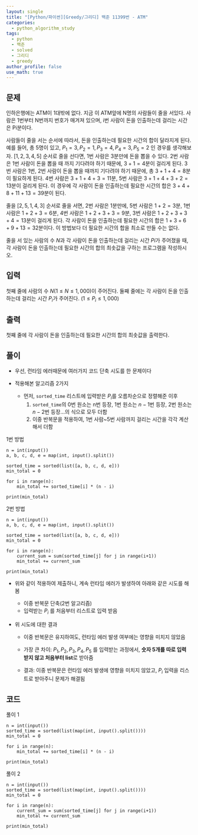 ```yaml
---
layout: single
title: "[Python/파이썬][Greedy/그리디] 백준 11399번 - ATM"
categories:
  - python_algorithm_study
tags:
  - python
  - 백준
  - solved
  - 그리디
  - greedy
author_profile: false
use_math: true
---
```

## 문제
인하은행에는 ATM이 1대밖에 없다. 지금 이 ATM앞에 N명의 사람들이 줄을 서있다. 사람은 1번부터 N번까지 번호가 매겨져 있으며, i번 사람이 돈을 인출하는데 걸리는 시간은 Pi분이다.

사람들이 줄을 서는 순서에 따라서, 돈을 인출하는데 필요한 시간의 합이 달라지게 된다. 예를 들어, 총 5명이 있고, $P_1 = 3, P_2 = 1, P_3 = 4, P_4 = 3, P_5 = 2$ 인 경우를 생각해보자. $[1, 2, 3, 4, 5]$ 순서로 줄을 선다면, 1번 사람은 3분만에 돈을 뽑을 수 있다. 2번 사람은 1번 사람이 돈을 뽑을 때 까지 기다려야 하기 때문에, $3+1 = 4$분이 걸리게 된다. 3번 사람은 1번, 2번 사람이 돈을 뽑을 때까지 기다려야 하기 때문에, 총 $3+1+4 = 8$분이 필요하게 된다. 4번 사람은 $3+1+4+3 = 11$분, 5번 사람은 $3+1+4+3+2 = 13$분이 걸리게 된다. 이 경우에 각 사람이 돈을 인출하는데 필요한 시간의 합은 $3+4+8+11+13 = 39$분이 된다.

줄을 $[2, 5, 1, 4, 3]$ 순서로 줄을 서면, 2번 사람은 1분만에, 5번 사람은 $1+2 = 3$분, 1번 사람은 $1+2+3 = 6$분, 4번 사람은 $1+2+3+3 = 9$분, 3번 사람은 $1+2+3+3+4 = 13$분이 걸리게 된다. 각 사람이 돈을 인출하는데 필요한 시간의 합은 $1+3+6+9+13 = 32$분이다. 이 방법보다 더 필요한 시간의 합을 최소로 만들 수는 없다.

줄을 서 있는 사람의 수 $N$과 각 사람이 돈을 인출하는데 걸리는 시간 $Pi$가 주어졌을 때, 각 사람이 돈을 인출하는데 필요한 시간의 합의 최솟값을 구하는 프로그램을 작성하시오.

## 입력
첫째 줄에 사람의 수 $N$($1 ≤ N ≤ 1,000$)이 주어진다. 둘째 줄에는 각 사람이 돈을 인출하는데 걸리는 시간 $P_i$가 주어진다. ($1 ≤ P_i ≤ 1,000$)

## 출력
첫째 줄에 각 사람이 돈을 인출하는데 필요한 시간의 합의 최솟값을 출력한다.

## 풀이
- 우선, 런타임 에러때문에 여러가지 코드 단축 시도를 한 문제이다

- 적용해본 알고리즘 2가지
	- 먼저, `sorted_time` 리스트에 입력받은 $P_i$를 오름차순으로 정렬해준 이후
		1. `sorted_time`의 0번 원소는 n번 등장, 1번 원소는 $n-1$번 등장, 2번 원소는 $n-2$번 등장...의 식으로 모두 더함
		2. 이중 반복문을 적용하여, 1번 사람~5번 사람까지 걸리는 시간을 각각 계산해서 더함

1번 방법
```
n = int(input())
a, b, c, d, e = map(int, input().split())

sorted_time = sorted(list([a, b, c, d, e]))
min_total = 0

for i in range(n):
	min_total += sorted_time[i] * (n - i)

print(min_total)
```
  

2번 방법
```
n = int(input())
a, b, c, d, e = map(int, input().split())

sorted_time = sorted(list([a, b, c, d, e]))
min_total = 0

for i in range(n):
	current_sum = sum(sorted_time[j] for j in range(i+1))
	min_total += current_sum

print(min_total)
```

- 위와 같이 적용하여 제출하니, 계속 런타임 에러가 발생하여 아래와 같은 시도를 해봄
	- 이중 반복문 단축(2번 알고리즘)
	- 입력받는 $P_i$ 를 처음부터 리스트로 입력 받음


- 위 시도에 대한 결과
	- 이중 반복문은 유지하여도, 런타임 에러 발생 여부에는 영향을 미치지 않았음
	- 가장 큰 차이: $P_1, P_2, P_3, P_4, P_5$ 를 입력받는 과정에서, **숫자 5개를 따로 입력 받지 않고 처음부터 list**로 받아줌
	
	- 결과: 이중 반복문은 런타임 에러 발생에 영향을 미치지 않았고, $P_i$ 입력을 리스트로 받아주니 문제가 해결됨

## 코드
풀이 1
```
n = int(input())
sorted_time = sorted(list(map(int, input().split())))
min_total = 0

for i in range(n):
	min_total += sorted_time[i] * (n - i)

print(min_total)
```



풀이 2
```
n = int(input())
sorted_time = sorted(list(map(int, input().split())))
min_total = 0

for i in range(n):
	current_sum = sum(sorted_time[j] for j in range(i+1))
	min_total += current_sum

print(min_total)
```
